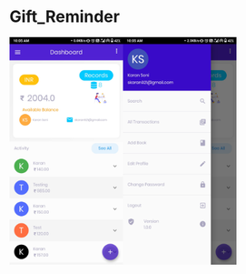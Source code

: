 # Gift_Reminder


<div style="display:flex;flex-direction:row">
  <img src="https://github.com/skaran921/Gift_Reminder/blob/master/screenshots/Screenshot_2020-06-12-10-05-51-589_com.example.gift_reminder.jpg" width="200" height="400">
  <img src="https://github.com/skaran921/Gift_Reminder/blob/master/screenshots/Screenshot_2020-06-12-10-05-54-833_com.example.gift_reminder.jpg" width="200" height="400">


</div>
